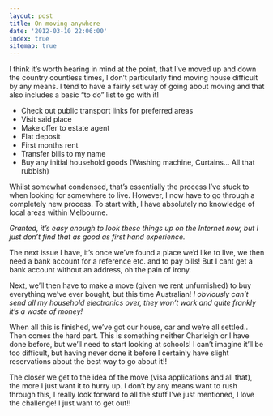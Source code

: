 ```yaml
---
layout: post
title: On moving anywhere
date: '2012-03-10 22:06:00'
index: true
sitemap: true
---
```


I think it’s worth bearing in mind at the point, that I’ve moved up and down the country countless times, I don’t particularly find moving house difficult by any means. I tend to have a fairly set way of going about moving and that also includes a basic “to do” list to go with it!

- Check out public transport links for preferred areas
- Visit said place
- Make offer to estate agent
- Flat deposit
- First months rent
- Transfer bills to my name
- Buy any initial household goods (Washing machine, Curtains… All that rubbish)

Whilst somewhat condensed, that’s essentially the process I’ve stuck to when looking for somewhere to live. However, I now have to go through a completely new process. To start with, I have absolutely no knowledge of local areas within Melbourne.

_Granted, it’s easy enough to look these things up on the Internet now, but I just don’t find that as good as first hand experience._

The next issue I have, it’s once we’ve found a place we’d like to live, we then need a bank account for a reference etc. and to pay bills! But I cant get a bank account without an address, oh the pain of irony.

Next, we’ll then have to make a move (given we rent unfurnished) to buy everything we’ve ever bought, but this time Australian! _I obviously can’t send all my household electronics over, they won’t work and quite frankly it’s a waste of money!_

When all this is finished, we’ve got our house, car and we’re all settled.. Then comes the hard part. This is something neither Charleigh or I have done before, but we’ll need to start looking at schools! I can’t imagine it’ll be too difficult, but having never done it before I certainly have slight reservations about the best way to go about it!!

The closer we get to the idea of the move (visa applications and all that), the more I just want it to hurry up. I don’t by any means want to rush through this, I really look forward to all the stuff I’ve just mentioned, I love the challenge! I just want to get out!!

